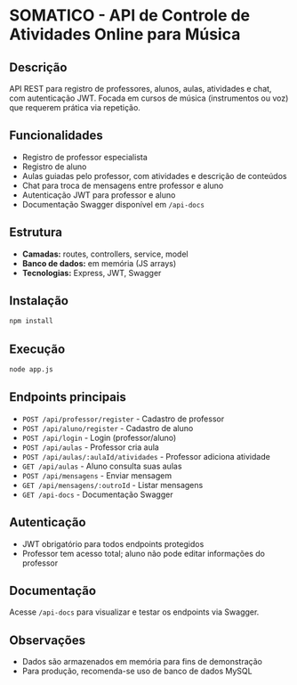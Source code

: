 # SOMATICO - API de Controle de Atividades Online para Música

## Descrição
API REST para registro de professores, alunos, aulas, atividades e chat, com autenticação JWT. Focada em cursos de música (instrumentos ou voz) que requerem prática via repetição.

## Funcionalidades
- Registro de professor especialista
- Registro de aluno
- Aulas guiadas pelo professor, com atividades e descrição de conteúdos
- Chat para troca de mensagens entre professor e aluno
- Autenticação JWT para professor e aluno
- Documentação Swagger disponível em `/api-docs`

## Estrutura
- **Camadas:** routes, controllers, service, model
- **Banco de dados:** em memória (JS arrays)
- **Tecnologias:** Express, JWT, Swagger

## Instalação
```bash
npm install
```

## Execução
```bash
node app.js
```

## Endpoints principais
- `POST /api/professor/register` - Cadastro de professor
- `POST /api/aluno/register` - Cadastro de aluno
- `POST /api/login` - Login (professor/aluno)
- `POST /api/aulas` - Professor cria aula
- `POST /api/aulas/:aulaId/atividades` - Professor adiciona atividade
- `GET /api/aulas` - Aluno consulta suas aulas
- `POST /api/mensagens` - Enviar mensagem
- `GET /api/mensagens/:outroId` - Listar mensagens
- `GET /api-docs` - Documentação Swagger

## Autenticação
- JWT obrigatório para todos endpoints protegidos
- Professor tem acesso total; aluno não pode editar informações do professor

## Documentação
Acesse `/api-docs` para visualizar e testar os endpoints via Swagger.

## Observações
- Dados são armazenados em memória para fins de demonstração
- Para produção, recomenda-se uso de banco de dados MySQL
